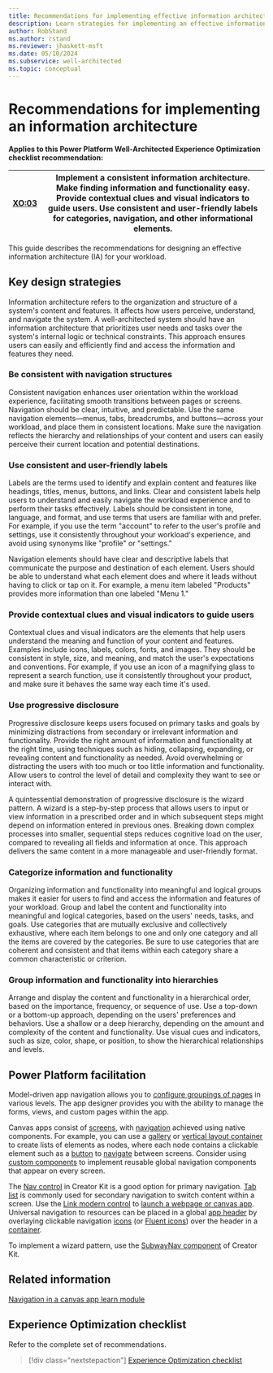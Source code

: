 ```yaml
---
title: Recommendations for implementing effective information architecture
description: Learn strategies for implementing an effective information architecture in your workload to ensure user experience optimization.
author: RobStand
ms.author: rstand
ms.reviewer: jhaskett-msft
ms.date: 05/10/2024
ms.subservice: well-architected
ms.topic: conceptual
---
```


# Recommendations for implementing an information architecture

**Applies to this Power Platform Well-Architected Experience Optimization checklist recommendation:**

|[XO:03](checklist.md)| **Implement a consistent information architecture. Make finding information and functionality easy. Provide contextual clues and visual indicators to guide users. Use consistent and user-friendly labels for categories, navigation, and other informational elements.** |
|---|---|

This guide describes the recommendations for designing an effective information architecture (IA) for your workload.

## Key design strategies

Information architecture refers to the organization and structure of a system's content and features. It affects how users perceive, understand, and navigate the system. A well-architected system should have an information architecture that prioritizes user needs and tasks over the system's internal logic or technical constraints. This approach ensures users can easily and efficiently find and access the information and features they need.

### Be consistent with navigation structures

Consistent navigation enhances user orientation within the workload experience, facilitating smooth transitions between pages or screens. Navigation should be clear, intuitive, and predictable. Use the same navigation elements—menus, tabs, breadcrumbs, and buttons—across your workload, and place them in consistent locations. Make sure the navigation reflects the hierarchy and relationships of your content and users can easily perceive their current location and potential destinations.

### Use consistent and user-friendly labels

Labels are the terms used to identify and explain content and features like headings, titles, menus, buttons, and links. Clear and consistent labels help users to understand and easily navigate the workload experience and to perform their tasks effectively. Labels should be consistent in tone, language, and format, and use terms that users are familiar with and prefer. For example, if you use the term "account" to refer to the user's profile and settings, use it consistently throughout your workload's experience, and avoid using synonyms like "profile" or "settings."

Navigation elements should have clear and descriptive labels that communicate the purpose and destination of each element. Users should be able to understand what each element does and where it leads without having to click or tap on it. For example, a menu item labeled "Products" provides more information than one labeled "Menu 1."

### Provide contextual clues and visual indicators to guide users

Contextual clues and visual indicators are the elements that help users understand the meaning and function of your content and features. Examples include icons, labels, colors, fonts, and images. They should be consistent in style, size, and meaning, and match the user's expectations and conventions. For example, if you use an icon of a magnifying glass to represent a search function, use it consistently throughout your product, and make sure it behaves the same way each time it's used.

### Use progressive disclosure

Progressive disclosure keeps users focused on primary tasks and goals by minimizing distractions from secondary or irrelevant information and functionality. Provide the right amount of information and functionality at the right time, using techniques such as hiding, collapsing, expanding, or revealing content and functionality as needed. Avoid overwhelming or distracting the users with too much or too little information and functionality. Allow users to control the level of detail and complexity they want to see or interact with.

A quintessential demonstration of progressive disclosure is the wizard pattern. A wizard is a step-by-step process that allows users to input or view information in a prescribed order and in which subsequent steps might depend on information entered in previous ones. Breaking down complex processes into smaller, sequential steps reduces cognitive load on the user, compared to revealing all fields and information at once. This approach delivers the same content in a more manageable and user-friendly format.

### Categorize information and functionality

Organizing information and functionality into meaningful and logical groups makes it easier for users to find and access the information and features of your workload. Group and label the content and functionality into meaningful and logical categories, based on the users' needs, tasks, and goals. Use categories that are mutually exclusive and collectively exhaustive, where each item belongs to one and only one category and all the items are covered by the categories. Be sure to use categories that are coherent and consistent and that items within each category share a common characteristic or criterion.

### Group information and functionality into hierarchies

Arrange and display the content and functionality in a hierarchical order, based on the importance, frequency, or sequence of use. Use a top-down or a bottom-up approach, depending on the users' preferences and behaviors. Use a shallow or a deep hierarchy, depending on the amount and complexity of the content and functionality. Use visual cues and indicators, such as size, color, shape, or position, to show the hierarchical relationships and levels.

## Power Platform facilitation

Model-driven app navigation allows you to [configure groupings of pages](/power-apps/maker/model-driven-apps/app-navigation) in various levels. The app designer provides you with the ability to manage the forms, views, and custom pages within the app.

Canvas apps consist of [screens](/power-apps/maker/canvas-apps/controls/control-screen), with [navigation](/power-apps/maker/canvas-apps/add-screen-context-variables) achieved using native components. For example, you can use a [gallery](/power-apps/maker/canvas-apps/controls/control-gallery) or [vertical layout container](/power-apps/maker/canvas-apps/controls/control-vertical-container) to create lists of elements as nodes, where each node contains a clickable element such as a [button](/power-apps/maker/canvas-apps/controls/modern-controls/modern-control-button) to [navigate](/power-platform/power-fx/reference/function-navigate) between screens. Consider using [custom components](/power-apps/maker/canvas-apps/create-component) to implement reusable global navigation components that appear on every screen.

The [Nav control](/power-platform/guidance/creator-kit/nav) in Creator Kit is a good option for primary navigation. [Tab list](/power-apps/maker/canvas-apps/controls/modern-controls/modern-control-tabs-or-tabs-list) is commonly used for secondary navigation to switch content within a screen. Use the [Link modern control](/power-apps/maker/canvas-apps/controls/modern-controls/modern-control-link) to [launch a webpage or canvas app](/power-platform/power-fx/reference/function-param). Universal navigation to resources can be placed in a global [app header](/power-apps/maker/canvas-apps/controls/modern-controls/modern-controls-header) by overlaying clickable navigation [icons](/power-apps/maker/canvas-apps/controls/control-shapes-icons) (or [Fluent icons](/power-platform/guidance/creator-kit/icon)) over the header in a [container](/power-apps/maker/canvas-apps/controls/control-container).

To implement a wizard pattern, use the [SubwayNav component](/power-platform/guidance/creator-kit/subwaynav) of Creator Kit.

## Related information

[Navigation in a canvas app learn module](/training/modules/navigation-canvas-app/)

## Experience Optimization checklist

Refer to the complete set of recommendations.

> [!div class="nextstepaction"]
> [Experience Optimization checklist](checklist.md)
